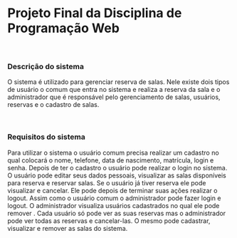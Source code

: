 # Projeto Final da Disciplina de Programação Web
<br/>

### Descrição do sistema 
O sistema é  utilizado para gerenciar reserva de salas.  Nele existe dois tipos de usuário o comum que entra no sistema e realiza a reserva da sala e o administrador que é responsável pelo gerenciamento de salas,  usuários, reservas e o cadastro de salas. 

<br/>

### Requisitos do sistema 
Para utilizar o sistema o usuário comum precisa realizar um cadastro no qual colocará o nome, telefone, data de nascimento, matrícula, login e senha. Depois de ter o cadastro o usuário pode realizar o login no sistema. O usuário pode editar seus dados pessoais, visualizar as salas disponíveis para reserva e reservar salas. Se o usuário já tiver reserva ele pode visualizar e cancelar.  Ele pode depois de terminar suas ações realizar o logout. Assim como o usuário comum o administrador pode fazer login e logout. O administrador visualiza usuários cadastrados no qual ele pode remover . Cada usuário só pode ver as suas reservas mas o administrador pode ver todas as reservas e cancelar-las. O mesmo pode  cadastrar, visualizar e remover as salas do sistema.

